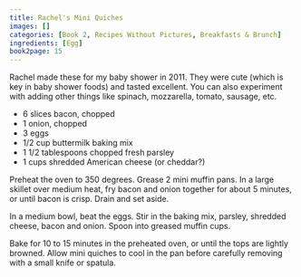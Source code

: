 ```yaml
---
title: Rachel's Mini Quiches
images: []
categories: [Book 2, Recipes Without Pictures, Breakfasts & Brunch]
ingredients: [Egg]
book2page: 15
---
```


Rachel made these for my baby shower in 2011. They were cute (which is key in baby shower foods) and tasted excellent. You can also experiment with adding other things like spinach, mozzarella, tomato, sausage, etc. 

- 6 slices bacon, chopped
- 1 onion, chopped
- 3 eggs
- 1/2 cup buttermilk baking mix
- 1 1/2 tablespoons chopped fresh parsley
- 1 cups shredded American cheese (or cheddar?)

Preheat the oven to 350 degrees. Grease 2 mini muffin pans. In a large skillet over medium heat, fry bacon and onion together for about 5 minutes, or until bacon is crisp. Drain and set aside. 

In a medium bowl, beat the eggs. Stir in the baking mix, parsley, shredded cheese, bacon and onion. Spoon into greased muffin cups. 

Bake for 10 to 15 minutes in the preheated oven, or until the tops are lightly browned. Allow mini quiches to cool in the pan before carefully removing with a small knife or spatula.